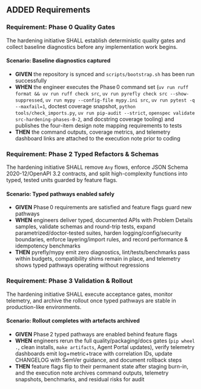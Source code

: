 ## ADDED Requirements
### Requirement: Phase 0 Quality Gates
The hardening initiative SHALL establish deterministic quality gates and collect baseline diagnostics before any implementation work begins.

#### Scenario: Baseline diagnostics captured
- **GIVEN** the repository is synced and `scripts/bootstrap.sh` has been run successfully
- **WHEN** the engineer executes the Phase 0 command set (`uv run ruff format && uv run ruff check src`, `uv run pyrefly check src --show-suppressed`, `uv run mypy --config-file mypy.ini src`, `uv run pytest -q --maxfail=1`, doctest coverage snapshot, `python tools/check_imports.py`, `uv run pip-audit --strict`, `openspec validate src-hardening-phases-0-2`, and docstring coverage tooling) and publishes the four-item design note mapping requirements to tests
- **THEN** the command outputs, coverage metrics, and telemetry dashboard links are attached to the execution note prior to coding

### Requirement: Phase 2 Typed Refactors & Schemas
The hardening initiative SHALL remove `Any` flows, enforce JSON Schema 2020-12/OpenAPI 3.2 contracts, and split high-complexity functions into typed, tested units guarded by feature flags.

#### Scenario: Typed pathways enabled safely
- **GIVEN** Phase 0 requirements are satisfied and feature flags guard new pathways
- **WHEN** engineers deliver typed, documented APIs with Problem Details samples, validate schemas and round-trip tests, expand parametrized/doctor-tested suites, harden logging/config/security boundaries, enforce layering/import rules, and record performance & idempotency benchmarks
- **THEN** pyrefly/mypy emit zero diagnostics, lint/tests/benchmarks pass within budgets, compatibility shims remain in place, and telemetry shows typed pathways operating without regressions

### Requirement: Phase 3 Validation & Rollout
The hardening initiative SHALL execute acceptance gates, monitor telemetry, and archive the rollout once typed pathways are stable in production-like environments.

#### Scenario: Rollout completes with artefacts archived
- **GIVEN** Phase 2 typed pathways are enabled behind feature flags
- **WHEN** engineers rerun the full quality/packaging/docs gates (`pip wheel .`, clean installs, `make artifacts`, Agent Portal updates), verify telemetry dashboards emit log+metric+trace with correlation IDs, update CHANGELOG with SemVer guidance, and document rollback steps
- **THEN** feature flags flip to their permanent state after staging burn-in, and the execution note archives command outputs, telemetry snapshots, benchmarks, and residual risks for audit

